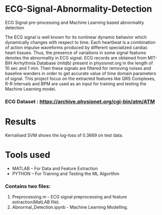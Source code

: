 # ECG-Signal-Abnormality-Detection
ECG Signal pre-processing and Machine Learning based abnormality detection

The ECG signal is well known for its nonlinear dynamic behavior which dynamically
changes with respect to time. Each heartbeat is a combination of action impulse waveforms
produced by different specialized cardiac heart tissues. Thus, the presence of variations in
some signal features denotes the abnormality in ECG signal. ECG records are obtained from
MIT-BIH Arrhythmia Database (mitdb) present in physionet.org 
in the length of 10 sec and 1 min. Then these signals are filtered for removing noises and baseline wanders in order to
get accurate value of time domain parameters of signal. This project focus on the extracted
features like QRS Complexes, R-R Intervals and BPM are used as an input for training and
testing the Machine Learning model.

### ECG Dataset : https://archive.physionet.org/cgi-bin/atm/ATM

# Results
Kernalised SVM shows the log-loss of 0.3669 on test data.

# Tools used
- MATLAB – For Data and Feature Extraction
- PYTHON – For Training and Testing the ML Algorithm

### Contains two files:
1) Preprocessing.m - ECG signal preprocessing and feature extraction(MatLAB file).
2) Abnormal_Detection.ipynb - Machine Learning Modelling.
